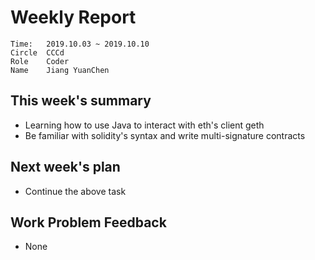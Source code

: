 # Weekly Report 
```
Time: 	2019.10.03 ~ 2019.10.10
Circle	CCCd
Role	Coder
Name	Jiang YuanChen
```
## This week's summary
- Learning how to use Java to interact with eth's client geth
- Be familiar with solidity's syntax and write multi-signature contracts

## Next week's plan

- Continue the above task

## Work Problem Feedback
- None

